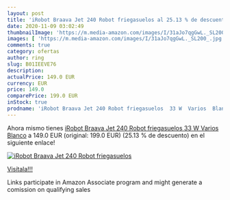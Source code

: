 ```yaml
---
layout: post
title: 'iRobot Braava Jet 240 Robot friegasuelos al 25.13 % de descuento'
date: 2020-11-09 03:02:49
thumbnailImage: 'https://m.media-amazon.com/images/I/31aJo7qgGwL._SL200_.jpg'
images: [ 'https://m.media-amazon.com/images/I/31aJo7qgGwL._SL200_.jpg' ]
comments: true
category: ofertas
author: ring
slug: B01IEEVE76
description:
actualPrice: 149.0 EUR
currency: EUR
price: 149.0
comparePrice: 199.0 EUR
inStock: true
prodname: 'iRobot Braava Jet 240 Robot friegasuelos  33 W  Varios  Blanco'
---
```


Ahora mismo tienes [iRobot Braava Jet 240 Robot friegasuelos  33 W  Varios  Blanco](https://www.amazon.es/dp/B01IEEVE76/?tag=tolees-21) a 149.0 EUR (original: 199.0 EUR) (25.13 %  de descuento) en el siguiente enlace!

[![iRobot Braava Jet 240 Robot friegasuelos](https://m.media-amazon.com/images/I/31aJo7qgGwL._SL200_.jpg)](https://www.amazon.es/dp/B01IEEVE76/?tag=tolees-21)

[Visítala!!!](https://www.amazon.es/dp/B01IEEVE76/?tag=tolees-21)

Links participate in Amazon Associate program and might generate a comission on qualifying sales
